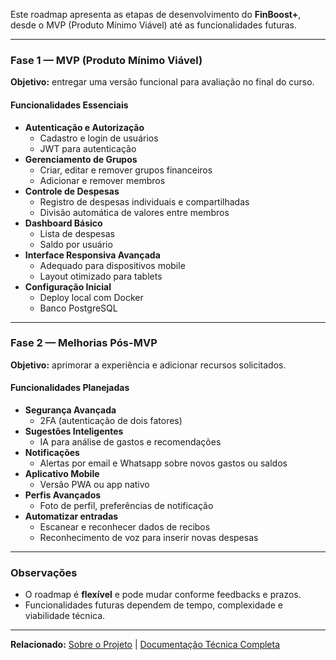 Este roadmap apresenta as etapas de desenvolvimento do **FinBoost+**, desde o MVP (Produto Mínimo Viável) até as funcionalidades futuras.

---

### Fase 1 — MVP (Produto Mínimo Viável)
**Objetivo:** entregar uma versão funcional para avaliação no final do curso.

#### Funcionalidades Essenciais
- **Autenticação e Autorização**
  - Cadastro e login de usuários
  - JWT para autenticação
- **Gerenciamento de Grupos**
  - Criar, editar e remover grupos financeiros
  - Adicionar e remover membros
- **Controle de Despesas**
  - Registro de despesas individuais e compartilhadas
  - Divisão automática de valores entre membros
- **Dashboard Básico**
  - Lista de despesas
  - Saldo por usuário
- **Interface Responsiva Avançada**
  - Adequado para dispositivos mobile
  - Layout otimizado para tablets
- **Configuração Inicial**
  - Deploy local com Docker
  - Banco PostgreSQL

---

### Fase 2 — Melhorias Pós-MVP
**Objetivo:** aprimorar a experiência e adicionar recursos solicitados.

#### Funcionalidades Planejadas
- **Segurança Avançada**
  - 2FA (autenticação de dois fatores)
- **Sugestões Inteligentes**
  - IA para análise de gastos e recomendações
- **Notificações**
  - Alertas por email e Whatsapp sobre novos gastos ou saldos
- **Aplicativo Mobile**
  - Versão PWA ou app nativo
- **Perfis Avançados**
  - Foto de perfil, preferências de notificação
- **Automatizar entradas**
  - Escanear e reconhecer dados de recibos
  - Reconhecimento de voz para inserir novas despesas

---

### Observações
- O roadmap é **flexível** e pode mudar conforme feedbacks e prazos.
- Funcionalidades futuras dependem de tempo, complexidade e viabilidade técnica.

---

**Relacionado:** [Sobre o Projeto](./Sobre-o-Projeto) | [Documentação Técnica Completa](https://finboostplus.github.io/finboostplus-app/)
